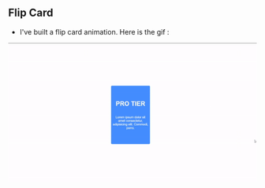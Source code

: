 ## Flip Card

- I've built a flip card animation. Here is the gif :

![gif](https://raw.githubusercontent.com/emreharman/css-studies/master/4-Flip_Card/img/flip-card.gif)
